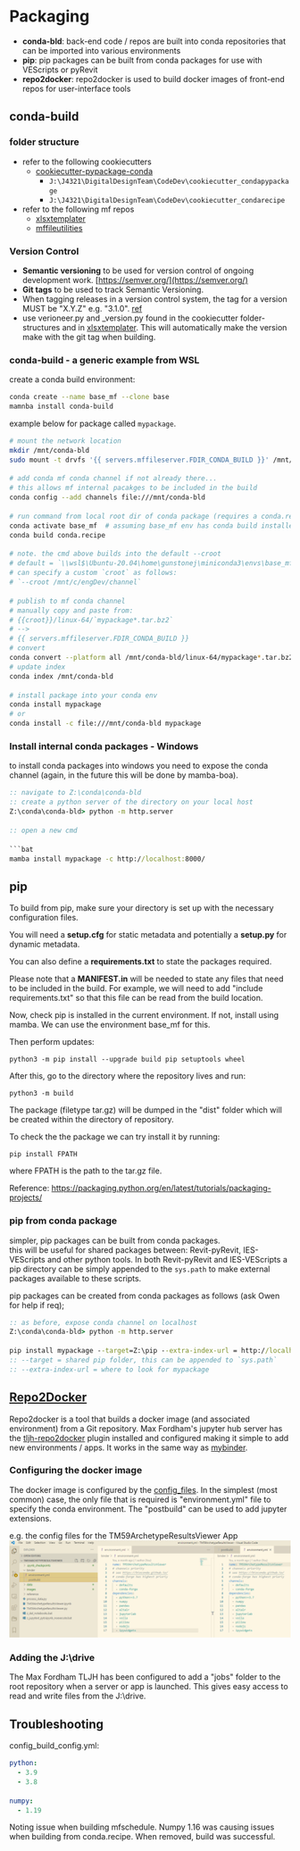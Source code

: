 # Packaging

- __conda-bld__: back-end code / repos are built into conda repositories that can be imported into various environments
- __pip__: pip packages can be built from conda packages for use with VEScripts or pyRevit
- __repo2docker__: repo2docker is used to build docker images of front-end repos for user-interface tools

## conda-build

### folder structure

- refer to the following cookiecutters
  - [cookiecutter-pypackage-conda](https://github.com/michaelaye/cookiecutter-pypackage-conda)
    - `J:\J4321\DigitalDesignTeam\CodeDev\cookiecutter_condapypackage`
    - `J:\J4321\DigitalDesignTeam\CodeDev\cookiecutter_condarecipe`
- refer to the following mf repos
  - [xlsxtemplater](https://github.com/gunstonej/xlsxtemplater)
  - [mffileutilities](https://github.com/buckettt/mffileutilities)

### Version Control

- __Semantic versioning__ to be used for version control of ongoing development work.
[https://semver.org/](https://semver.org/)
- __Git tags__ to be used to track Semantic Versioning.
- When tagging releases in a version control system, the tag for a version MUST be "X.Y.Z" e.g. "3.1.0". 
[ref](https://stackoverflow.com/questions/2006265/is-there-a-standard-naming-convention-for-git-tags)
- use verioneer.py and _version.py found in the cookiecutter folder-structures and in [xlsxtemplater](https://github.com/gunstonej/xlsxtemplater). This will automatically make the version make with the git tag when building.

### conda-build - a generic example from WSL

create a conda build environment: 

```bash
conda create --name base_mf --clone base
mamnba install conda-build
```

example below for package called `mypackage`.

```bash
# mount the network location
mkdir /mnt/conda-bld
sudo mount -t drvfs '{{ servers.mffileserver.FDIR_CONDA_BUILD }}' /mnt/conda-bld

# add conda mf conda channel if not already there... 
# this allows mf internal pacakges to be included in the build
conda config --add channels file:///mnt/conda-bld 

# run command from local root dir of conda package (requires a conda.recipe folder in the dir)
conda activate base_mf  # assuming base_mf env has conda build installed
conda build conda.recipe

# note. the cmd above builds into the default --croot
# default = `\\wsl$\Ubuntu-20.04\home\gunstonej\miniconda3\envs\base_mf\conda-bld`
# can specify a custom `croot` as follows:
# `--croot /mnt/c/engDev/channel`

# publish to mf conda channel
# manually copy and paste from:
# {{croot}}/linux-64/`mypackage*.tar.bz2`
# --> 
# {{ servers.mffileserver.FDIR_CONDA_BUILD }}
# convert
conda convert --platform all /mnt/conda-bld/linux-64/mypackage*.tar.bz2 --output-dir /mnt/conda-bld
# update index
conda index /mnt/conda-bld

# install package into your conda env
conda install mypackage
# or 
conda install -c file:///mnt/conda-bld mypackage
```

### Install internal conda packages - Windows

to install conda packages into windows you need to expose the conda channel (again, in the future this will be done by mamba-boa).

```bat
:: navigate to Z:\conda\conda-bld
:: create a python server of the directory on your local host
Z:\conda\conda-bld> python -m http.server

:: open a new cmd

```bat
mamba install mypackage -c http://localhost:8000/
```

## pip

To build from pip, make sure your directory is set up with the necessary configuration files. 

You will need a __setup.cfg__ for static metadata and potentially a __<span>setup.py</span>__ for dynamic metadata. 

You can also define a __requirements.txt__ to state the packages required. 

Please note that a __<span>MANIFEST.in</span>__ will be needed to state any files that need to be included in the build. For example, we will need to add "include requirements.txt" so that this file can be read from the build location.

Now, check pip is installed in the current environment. If not, install using mamba. We can use the environment base_mf for this.

Then perform updates: 

```
python3 -m pip install --upgrade build pip setuptools wheel
```

After this, go to the directory where the repository lives and run:

```
python3 -m build
``` 

The package (filetype tar.gz) will be dumped in the "dist" folder which will be created within the directory of repository.

To check the the package we can try install it by running:

```
pip install FPATH
```

where FPATH is the path to the tar.gz file.

Reference: https://packaging.python.org/en/latest/tutorials/packaging-projects/

### pip from conda package

simpler, pip packages can be built from conda packages.  
this will be useful for shared packages between: Revit-pyRevit, IES-VEScripts and other python tools.
In both Revit-pyRevit and IES-VEScripts a pip directory can be simply appended to the `sys.path` to make external packages available to these scripts.

pip packages can be created from conda packages as follows (ask Owen for help if req);

```bat
:: as before, expose conda channel on localhost
Z:\conda\conda-bld> python -m http.server

pip install mypackage --target=Z:\pip --extra-index-url = http://localhost:8000/
:: --target = shared pip folder, this can be appended to `sys.path`
:: --extra-index-url = where to look for mypackage
```

## [Repo2Docker](https://repo2docker.readthedocs.io/en/latest/usage.html)

Repo2docker is a tool that builds a docker image (and associated environment) from a Git repository.
Max Fordham's jupyter hub server has the [tljh-repo2docker](https://github.com/plasmabio/tljh-repo2docker) plugin installed
and configured making it simple to add new environments / apps. It works in the same way as [mybinder](https://mybinder.org/).

### Configuring the docker image

The docker image is configured by the [config_files](https://mybinder.readthedocs.io/en/latest/using/config_files.html).
In the simplest (most common) case, the only file that is required is "environment.yml" file to specify the conda environment.
The "postbuild" can be used to add jupyter extensions.

e.g. the config files for the TM59ArchetypeResultsViewer App
![config_repo2docker](images/config_repo2docker.png)

### Adding the J:\drive

The Max Fordham TLJH has been configured to add a "jobs" folder to the root repository when a server or app is launched.
This gives easy access to read and write files from the J:\drive.

## Troubleshooting

config_build_config.yml:

```yaml 
python:
  - 3.9
  - 3.8

numpy:
  - 1.19
```

Noting issue when building mfschedule. Numpy 1.16 was causing issues when building from conda.recipe. When removed, build was successful.